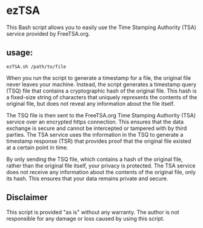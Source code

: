 # ezTSA
This Bash script allows you to easily use the Time Stamping Authority (TSA) service provided by FreeTSA.org.

## usage:
```
ezTSA.sh /path/to/file
```

When you run the script to generate a timestamp for a file, the original file never leaves your machine. Instead, the script generates a timestamp query (TSQ) file that contains a cryptographic hash of the original file. This hash is a fixed-size string of characters that uniquely represents the contents of the original file, but does not reveal any information about the file itself.

The TSQ file is then sent to the FreeTSA.org Time Stamping Authority (TSA) service over an encrypted https connection. This ensures that the data exchange is secure and cannot be intercepted or tampered with by third parties. The TSA service uses the information in the TSQ to generate a timestamp response (TSR) that provides proof that the original file existed at a certain point in time.

By only sending the TSQ file, which contains a hash of the original file, rather than the original file itself, your privacy is protected. The TSA service does not receive any information about the contents of the original file, only its hash. This ensures that your data remains private and secure.

## Disclaimer

This script is provided "as is" without any warranty. The author is not responsible for any damage or loss caused by using this script.
